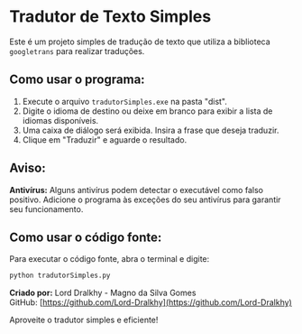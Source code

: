 # Tradutor de Texto Simples

Este é um projeto simples de tradução de texto que utiliza a biblioteca `googletrans` para realizar traduções.

## Como usar o programa:

1. Execute o arquivo `tradutorSimples.exe` na pasta "dist".
2. Digite o idioma de destino ou deixe em branco para exibir a lista de idiomas disponíveis.
3. Uma caixa de diálogo será exibida. Insira a frase que deseja traduzir.
4. Clique em "Traduzir" e aguarde o resultado.

## Aviso:

**Antivírus:**
Alguns antivírus podem detectar o executável como falso positivo. Adicione o programa às exceções do seu antivírus para garantir seu funcionamento.

## Como usar o código fonte:

Para executar o código fonte, abra o terminal e digite:

```bash
python tradutorSimples.py
```

**Criado por:**
Lord Dralkhy - Magno da Silva Gomes  
GitHub: [https://github.com/Lord-Dralkhy](https://github.com/Lord-Dralkhy)

Aproveite o tradutor simples e eficiente!